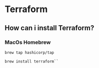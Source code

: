 # Terraform
## How can i install Terraform?
### MacOs Homebrew
```
brew tap hashicorp/tap
```
````
brew install terraform``